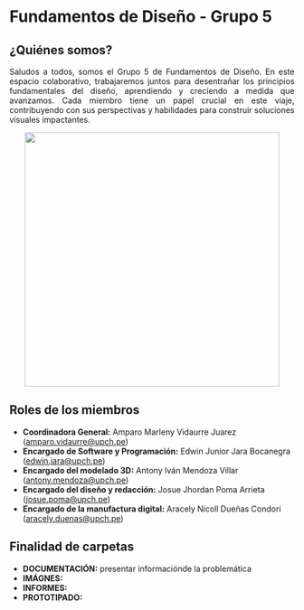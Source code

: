 # Fundamentos de Diseño - Grupo 5

## ¿Quiénes somos?
<p align="justify">
  Saludos a todos, somos el Grupo 5 de Fundamentos de Diseño. En este espacio colaborativo, trabajaremos juntos para desentrañar los principios fundamentales del diseño, aprendiendo y creciendo a medida que avanzamos. Cada miembro tiene un papel crucial en este viaje, contribuyendo con sus perspectivas y habilidades para construir soluciones visuales impactantes.
</p>

<p align="center">
  <img src="https://github.com/Paradoxeado/prototypeProject/blob/main/Im%C3%A1genes/FotoGrupal01.jpg" width="450" style="margin: auto;">
</p>


## Roles de los miembros
- **Coordinadora General:** Amparo Marleny Vidaurre Juarez (amparo.vidaurre@upch.pe)
- **Encargado de Software y Programación:** Edwin Junior Jara Bocanegra (edwin.jara@upch.pe)
- **Encargado del modelado 3D:** Antony Iván Mendoza Villar (antony.mendoza@upch.pe)
- **Encargado del diseño y redacción:** Josue Jhordan Poma Arrieta (josue.poma@upch.pe)
- **Encargado de la manufactura digital:** Aracely Nicoll Dueñas Condori (aracely.duenas@upch.pe)

## Finalidad de carpetas
- **DOCUMENTACIÓN:** presentar informaciónde la problemática
- **IMÁGNES:**
- **INFORMES:**
- **PROTOTIPADO:**
